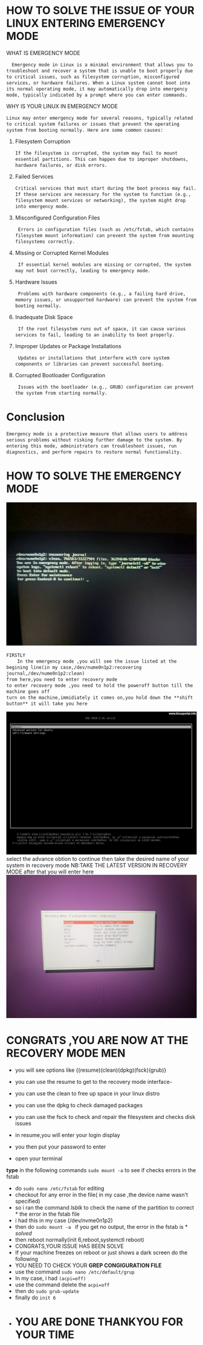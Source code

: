 # 	   HOW TO SOLVE THE ISSUE OF YOUR LINUX ENTERING EMERGENCY MODE
  WHAT IS EMERGENCY MODE

	  Emergency mode in Linux is a minimal environment that allows you to troubleshoot and recover a system that is unable to boot properly due to critical issues, such as filesystem corruption, misconfigured services, or hardware failures. When a Linux system cannot boot into its normal operating mode, it may automatically drop into emergency mode, typically indicated by a prompt where you can enter commands.
WHY IS YOUR LINUX IN EMERGENCY MODE

    Linux may enter emergency mode for several reasons, typically related to critical system failures or issues that prevent the operating system from booting normally. Here are some common causes:
1. Filesystem Corruption

       If the filesystem is corrupted, the system may fail to mount essential partitions. This can happen due to improper shutdowns, hardware failures, or disk errors.

2. Failed Services

       Critical services that must start during the boot process may fail. If these services are necessary for the system to function (e.g., filesystem mount services or networking), the system might drop into emergency mode.

3. Misconfigured Configuration Files

        Errors in configuration files (such as /etc/fstab, which contains filesystem mount information) can prevent the system from mounting filesystems correctly.

4. Missing or Corrupted Kernel Modules

        If essential kernel modules are missing or corrupted, the system may not boot correctly, leading to emergency mode.

5. Hardware Issues

        Problems with hardware components (e.g., a failing hard drive, memory issues, or unsupported hardware) can prevent the system from booting normally.

6. Inadequate Disk Space

        If the root filesystem runs out of space, it can cause various services to fail, leading to an inability to boot properly.

7. Improper Updates or Package Installations

        Updates or installations that interfere with core system components or libraries can prevent successful booting.

8. Corrupted Bootloader Configuration

        Issues with the bootloader (e.g., GRUB) configuration can prevent the system from starting normally.

# Conclusion

    Emergency mode is a protective measure that allows users to address serious problems without risking further damage to the system. By entering this mode, administrators can troubleshoot issues, run diagnostics, and perform repairs to restore normal functionality.
# HOW TO SOLVE THE EMERGENCY MODE


![alt text](<WhatsApp Image 2024-10-31 at 11.29.40 AM.jpeg>)


	FIRSTLY 
        In the emergency mode ,you will see the issue listed at the begining line(in my case,/dev/nume0n1p2:recovering journal,/dev/nume0n1p2:clean)
    from here,you need to enter recovery mode
    to enter recovery mode ,you need to hold the poweroff button till the machine goes off
    turn on the machine,immidiately it comes on,you hold down the **shift button** it will take you here
![alt text](<WhatsApp Image 2024-10-31 at 11.47.02 AM.jpeg>)
select the advance obtion to continue
then take the desired name of your system in recovery mode 
NB:TAKE THE LATEST VERSION IN RECOVERY MODE
after that you will enter here
    ![alt text](<WhatsApp Image 2024-10-31 at 11.29.42 AM-2.jpeg>)
# CONGRATS ,YOU ARE NOW AT THE RECOVERY MODE MEN
* you will see options like  {(resume)(clean)(dpkg)(fsck)(grub)}
* you can use the resume to get to the recovery mode interface-
* you can use the clean to free up space in your linux distro
* you can use the dpkg to check damaged packages
* you can use the fsck to check  and repair the filesystem and checks disk issues

* in resume,you will enter your login display
* you then put your password to enter
* open your terminal

**type** in the following commands
  ```sudo mount -a``` to see if checks errors in the fstab
* do ```sudo nano /etc/fstab``` for editing
* checkout for any error in the file( in my case ,the device name wasn't specified)
* so i ran the command *lsblk* to check the name of the partition to correct    * the error in the fstab file
 * i had this in my case (/dev/nvme0n1p2)
 * then do ```sudo mount -a ```  if you get no output, the error in the fstab is  * *solved*
 * then reboot normally(init 6,reboot,systemctl reboot)
 * CONGRATS,YOUR ISSUE HAS BEEN SOLVE
* If your machine freezes on reboot or just shows a dark screen do the following
 * YOU NEED TO CHECK YOUR **GREP CONGIGURATION FILE**
  * use the command ```sudo nano /etc/default/grup```
 * In my case, i had ```(acpi=off)```
 * use the command delete the ``acpi=off``
 * then do `sudo grub-update`
 * finally do `init 6`
 * # YOU ARE DONE THANKYOU FOR YOUR TIME
